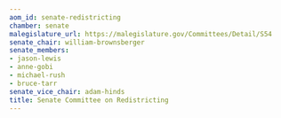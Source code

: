 ```yaml
---
aom_id: senate-redistricting
chamber: senate
malegislature_url: https://malegislature.gov/Committees/Detail/S54
senate_chair: william-brownsberger
senate_members:
- jason-lewis
- anne-gobi
- michael-rush
- bruce-tarr
senate_vice_chair: adam-hinds
title: Senate Committee on Redistricting
---
```

